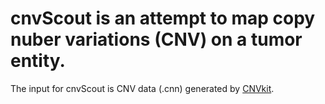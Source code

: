 # cnvScout is an attempt to map copy nuber variations (CNV) on a tumor entity.

The input for cnvScout is CNV data (.cnn) generated by [CNVkit](https://github.com/etal/cnvkit). 
